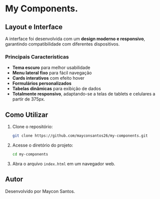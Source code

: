 # My Components.

## Layout e Interface

A interface foi desenvolvida com um **design moderno e responsivo**, garantindo compatibilidade com diferentes dispositivos.

### Principais Características

- **Tema escuro** para melhor usabilidade
- **Menu lateral fixo** para fácil navegação
- **Cards interativos** com efeito hover
- **Formulários personalizados**
- **Tabelas dinâmicas** para exibição de dados
- **Totalmente responsivo**, adaptando-se a telas de tablets e celulares a partir de 375px.

## Como Utilizar

1. Clone o repositório:
   ```bash
   git clone https://github.com/mayconsantos26/my-components.git
   ```
2. Acesse o diretório do projeto:
   ```bash
   cd my-components
   ```
3. Abra o arquivo `index.html` em um navegador web.

## Autor

Desenvolvido por Maycon Santos.

